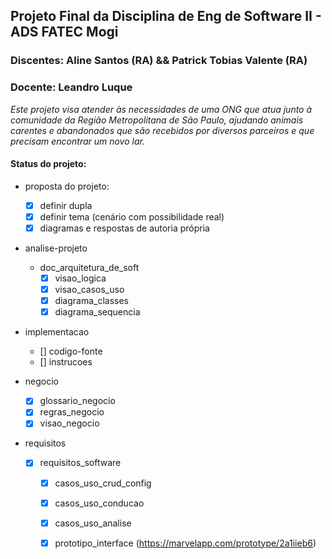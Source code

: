 
## Projeto Final da Disciplina de Eng de Software II - ADS FATEC Mogi
### Discentes: Aline Santos (RA) && Patrick Tobias  Valente (RA)
### Docente: Leandro Luque

*Este projeto visa atender às necessidades de uma ONG que atua junto à comunidade da Região Metropolitana de São Paulo, ajudando animais carentes e abandonados que são recebidos por diversos parceiros e que precisam encontrar um novo lar.*


#### Status do projeto:
* proposta do projeto:
	* [x] definir dupla
	* [x] definir tema (cenário com possibilidade real)
	* [x] diagramas e respostas de autoria própria
	
* analise-projeto
	* doc_arquitetura_de_soft
		* [x] visao_logica
		* [x] visao_casos_uso
		* [x] diagrama_classes
		* [x] diagrama_sequencia
* implementacao
	* [] codigo-fonte
	* [] instrucoes

* negocio
	* [x] glossario_negocio
	* [x] regras_negocio
	* [x] visao_negocio

* requisitos
	* [x] requisitos_software
		* [x] casos_uso_crud_config
		* [x] casos_uso_conducao
		* [x] casos_uso_analise
		* [x] prototipo_interface (https://marvelapp.com/prototype/2a1iieb6)
			



